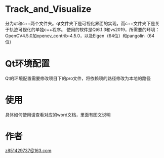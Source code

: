# Track_and_Visualize
分为qt和c++两个文件夹。qt文件夹下是可视化界面的实现，而c++文件夹下是关于轨迹可视化的单独c++程序。
使用的软件是Qt6.1.3和vs2019，所需要的环境：OpenCV4.5.0加opencv_contrib-4.5.0，以及Eigen（64位）和pangolin（64位）
# Qt环境配置
Qt的环境配置需要修改项目下的pro文件，将依赖项的路径修改为本地的路径
# 使用
具体如何使用请查看对应的word文档，里面有图文说明
# 作者
z851429737@163.com
